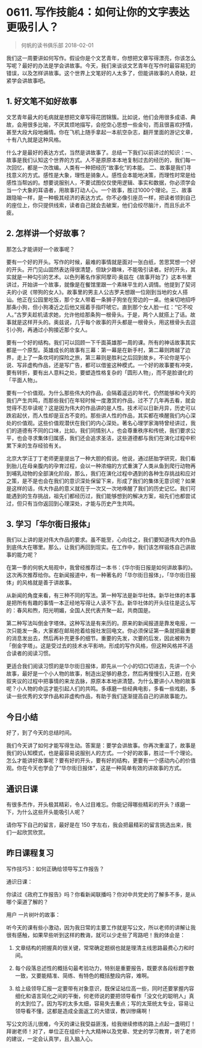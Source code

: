 # 0611. 写作技能4：如何让你的文字表达更吸引人？
> 何帆的读书俱乐部
2018-02-01

我们这一周要讲如何写作。假设你是个文艺青年，你想把文章写得漂亮，你该怎么写呢？最好的办法是学会讲故事。今天，我们来谈谈文艺青年在写作时最容易犯的错误，以及怎样讲故事。这个世界上文笔好的人太多了，但能讲故事的人奇缺，赶紧学会讲故事吧。

## 1. 好文笔不如好故事
文艺青年最大的毛病就是想把文章写得花团锦簇。比如说，他们会用很多成语、典故，会用很多比喻，不厌其烦地描写，会挖空心思想一些金句，而且很喜欢抒情，甚至大段大段地煽情。你在飞机上随手拿起一本航空杂志，翻开里面的游记文章，十有八九就是这种风格。

什么才是最好的表达方式，当然是讲故事了。总结一下我们以前讲过的知识：一、故事是我们认知这个世界的方式。人不是原原本本地复制过去的经历的，我们每一次回忆，都是一次改编。人类有一种把经历“故事化”的本能。 二、故事是我们寻找意义的方式。感性是大象，理性是骑象人。感性会本能地决策，而理性时常是给感性当帮凶的。想要说服别人，不要试图仅仅使用逻辑、事实和数据，你必须学会当一个大象的耳语者，用故事打动人心。一个故事，胜过1000个理论。三、故事跟隐喻一样，是一种极其经济的表达方式。你不必像引座员一样，把读者领到自己的座位上，你只提供线索，读者自己就会去破案，他们会绞尽脑汁，而且乐此不疲。

## 2. 怎样讲一个好故事？
那怎么才能讲好一个故事呢？

要有一个好的开头。写作的时候，最难的事情就是面对一张白纸，苦思冥想一个好的开头。开门见山固然表达得很清楚，但缺少趣味，不能吸引读者。好的开头，其实就是一种勾引的艺术。以色列著名作家阿摩司·奥兹在《故事开始了》这本书里讲过，开始讲一个故事，就像是在餐馆里跟一个素昧平生的人调情。他提到了契诃夫的小说《带狗的女人》。故事里的男主人公古罗夫想跟一位刚到当地的女人搭讪。他正在公园里吃饭，那个女人带着一条狮子狗坐在旁边的一桌。他亲切地招呼那条小狗，但小狗凑近之后他又摇着手指吓唬它。直到那个女人脸一红：“它不咬人。”古罗夫趁机请求她，允许他给那条狗一根骨头。于是，两个人就搭上了话。故事就是这样开头的。奥兹说，几乎每个故事的开头都是一根骨头，用这根骨头去逗引小狗，再通过小狗接近那个女人。

要有一个好的结构。我们可以回顾一下千面英雄那一周的课。所有的神话故事其实都是一个原型。英雄成长的故事有三幕：第一幕是在新手村，第二幕则跨越了边界，走上了一条坎坷的探险之旅，第三幕则是胜利之后回到故乡。不论你是写小说、写非虚构作品，还是写广告，都可以借鉴这种模式。一个好的故事要有冲突，要有转折，要有出人意料之处，要塑造性格复杂的「圆形人物」，而不是脸谱化的「平面人物」。

要有一个价值观。为什么那些伟大的作品，会隔着遥远的年代，仍然能够和今天的我们产生共鸣，而那些我们在年轻时候一度激赏的作品，过不了几年再去看，就会觉得不忍卒读呢？这是因为伟大的作品讲的是人性。技术可以日新月异，历史可以跌宕起伏，而人性却是亘古不变的。那些讲人性的作品，其实都在唤醒我们内心深处的价值观。这些价值观潜伏在我们的内心深处。著名心理学家海特曾经讲过，我们的道德有不同的口味，比如，我们同情别人，也会尊重秩序和传统，我们要求公平，也会寻求集体归属感，我们还会追求圣洁，这些道德都与我们在演化过程中积累下来的生存经验有关。

北京大学汪丁丁老师更是提出了一种大胆的假说。他说，通过胚胎学研究，我们看到胎儿在母亲腹内的孕育过程，会以一种浓缩的方式重演了人类从鱼到爬行动物再到哺乳动物的全部演化阶段，那么，我们在演化过程中遇到的各种生存挑战和应对之策，是不是也会在我们的意识深处保留下来，形成了我们的集体无意识呢？如果是这样的话，伟大作品的意义就在于一次又一次地唤醒了我们的历史记忆。我们可能遇到的生存挑战，祖先们都经历过，我们能够想到的解决方案，祖先们也都尝试过，但只有当你返回到心理深处，才能与历史产生共鸣。

## 3. 学习「华尔街日报体」
我们以上讲的是对伟大作品的要求。虽不能至，心向往之，我们要知道伟大的作品到底伟大在哪里。那么，让我们再回到现实。在工作中，我们该怎样锻炼自己讲故事的能力呢？

在第一季的何帆大局观中，我曾经推荐过一本书：《华尔街日报是如何讲故事的》。这次再次推荐给你。在新闻报道中，有一种著名的「华尔街日报体」，「华尔街日报体」的风格就是善于讲故事。

从新闻的角度来看，有三种不同的写法。第一种写法是新华社体。新华社体的本事是把所有有趣的事情一本正经地写得让人读不下去。新华社体的开头往往是这么写的：春风和煦，阳光明媚，全国人民代表齐聚一起，共商国是。

第二种写法叫倒金字塔体。这种写法是有来历的。原来的新闻报道是靠发电报，一次只能发一条，大家都在邮局抢着给报社发回电文。你必须保证第一条就把最重要的消息发出去，然后再补充更多的细节。重要的先发，次要的后发，因此被称为「倒金字塔」。这是受过去的技术水平影响，形成的写作风格，但这种风格并不适合读者的阅读习惯。

更适合我们阅读习惯的是华尔街日报体，即先从一个小的切口切进去，先讲一个小故事，最好是一个小人物的故事，制造出足够的悬念，然后再慢慢引入正题，在夹叙夹议的过程中把事情的来龙去脉，原原本本地讲清楚。为什么要讲小人物的故事呢？小人物的命运才能引起人们的共鸣。多琢磨一些经典电影，多看一些戏剧，多读一些优秀的文学作品和非虚构作品，有助于我们逐渐提高自己的讲故事能力。

## 今日小结
好了，到了今天的总结时间。

我们今天讲了如何才能写得生动。答案是：要学会讲故事。你再次重温了，故事是我们的认知模式，也是最容易说服别人的方式。一个好的故事，胜过一千个理论。怎么才能讲好故事呢？要有好的开头，要有好的结构，更要有一个感动内心的价值观。你在今天也学会了“华尔街日报体”，这是一种简单有效的讲故事的方式。

## 通识日课
有很多杰作，开头极其精彩，令人过目难忘。你能记得哪些精彩的开头？琢磨一下，为什么这些开头能吸引人呢？

请你写下自己的留言，最好是在 150 字左右，我会把最精彩的留言挑选出来，我们一起欣赏欣赏。

## 昨日课程复习
写作技巧3：如何正确给领导写工作报告？

通识日课：

你读过《政府工作报告》吗？你看新闻联播吗？你对中共党史的了解多不多，是从哪个渠道了解的？

用户 一片树叶的故事：

听今天的课有些小激动，因为我日常的主要工作就是写公文，所以老师的讲解让我很有感触，如果早些听到这样的教诲，就可以少走些了弯路吧！我的体会是：

1. 文章结构的把握真的很关键，常常确定题纲也就是理清主线思路最费心力和时间。

2. 每个段落总述性的概括句最考验功力，特别是重要报告，既要求各段标题字数一致，又要能精准、简练、有特色的概括整段内容，难啊。

3. 给上级领导汇报一定要带有对象意识，既保证站位高一些，同时还要掌握内容细化和语言简化之间的平衡，何老师说的要把领导看作「没文化的聪明人」真的太到位了。因为写的太多太细，容易失去重点；写的太笼统太专业，容易让领导看不懂，这都是造成全面返工的大错误，教训惨痛啊！

写公文的活儿很难，今天的课让我受益匪浅，给我继续修练的路上点起一盏明灯！拜谢老师！对了，单位正在组织十九大精神以及党章、党史的学习教育，听了老师的建议，一定会认真学，且入脑入心。





